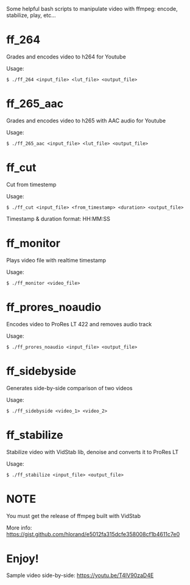Some helpful bash scripts to manipulate video with ffmpeg: encode, stabilize, play, etc...

# ff_264

Grades and encodes video to h264 for Youtube

Usage:
```
$ ./ff_264 <input_file> <lut_file> <output_file>
```
# ff_265_aac

Grades and encodes video to h265 with AAC audio for Youtube

Usage:
```
$ ./ff_265_aac <input_file> <lut_file> <output_file>
```
# ff_cut

Cut from timestemp

Usage:
```
$ ./ff_cut <input_file> <from_timestamp> <duration> <output_file>
```
Timestamp & duration format: HH:MM:SS

# ff_monitor

Plays video file with realtime timestamp

Usage:
```
$ ./ff_monitor <video_file>
```
# ff_prores_noaudio

Encodes video to ProRes LT 422 and removes audio track

Usage:
```
$ ./ff_prores_noaudio <input_file> <output_file>
```
# ff_sidebyside

Generates side-by-side comparison of two videos

Usage:
```
$ ./ff_sidebyside <video_1> <video_2>
```
# ff_stabilize

Stabilize video with VidStab lib, denoise and converts it to ProRes LT

Usage:
```
$ ./ff_stabilize <input_file> <output_file>
```
# NOTE

You must get the release of ffmpeg built with VidStab

More info: https://gist.github.com/hlorand/e5012fa315dcfe358008cf1b4611c7e0

# Enjoy!

Sample video side-by-side: https://youtu.be/T4IV90zaD4E
